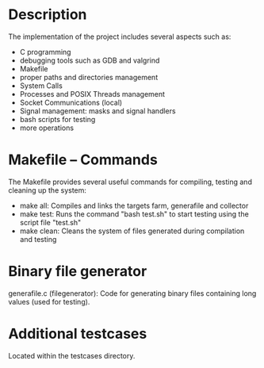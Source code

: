 # Description

The implementation of the project includes several aspects such as:
- C programming
- debugging tools such as GDB and valgrind
- Makefile
- proper paths and directories management
- System Calls
- Processes and POSIX Threads management
- Socket Communications (local)
- Signal management: masks and signal handlers
- bash scripts for testing
- more operations

# Makefile – Commands

The Makefile provides several useful commands for compiling, testing and cleaning up the system:
- make all: Compiles and links the targets farm, generafile and collector
- make test: Runs the command "bash test.sh" to start testing using the script file "test.sh"
- make clean: Cleans the system of files generated during compilation and testing

# Binary file generator

generafile.c (filegenerator): Code for generating binary files containing long values (used for testing).

# Additional testcases

Located within the testcases directory.




